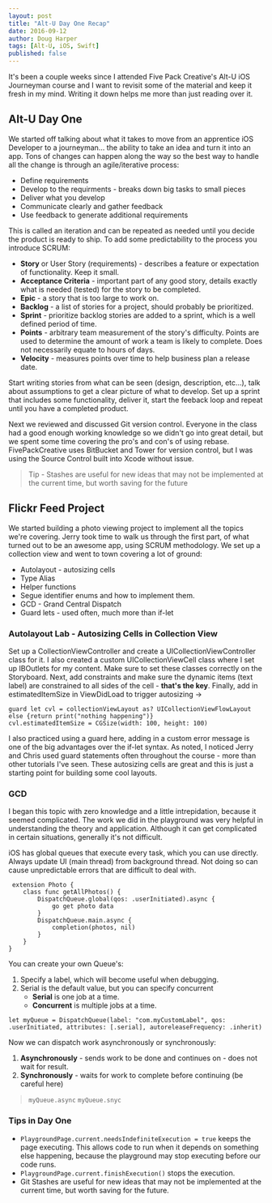 ```yaml
---
layout: post
title: "Alt-U Day One Recap"
date: 2016-09-12
author: Doug Harper
tags: [Alt-U, iOS, Swift]
published: false
---
```


It's been a couple weeks since I attended Five Pack Creative's Alt-U iOS Journeyman course and I want to revisit some of the material and keep it fresh in my mind.  Writing it down helps me more than just reading over it.  

## Alt-U Day One

We started off talking about what it takes to move from an apprentice iOS Developer to a journeyman... the ability to take an idea and turn it into an app.  Tons of changes can happen along the way so the best way to handle all the change is through  an agile/iterative process:
* Define requirements 
* Develop to the requirments - breaks down big tasks to small pieces
* Deliver what you develop
* Communicate clearly and gather feedback
* Use feedback to generate additional requirements 

This is called an iteration and can be repeated as needed until you decide the product is ready to ship.  To add some predictability to the process you introduce SCRUM: 
* **Story** or User Story (requirements) - describes a feature or expectation of functionality. Keep it small.
* **Acceptance Criteria** - important part of any good story, details exactly what is needed (tested) for the story to be completed.
* **Epic** - a story that is too large to work on.
* **Backlog** - a list of stories for a project, should probably be prioritized.
* **Sprint** - prioritize backlog stories are added to a sprint, which is a well defined period of time.
* **Points** - arbitrary team measurement of the story's difficulty.  Points are used to determine the amount of work a team is likely to complete.  Does not necessarily equate to hours of days.
* **Velocity** - measures points over time to help business plan a release date.

Start writing stories from what can be seen (design, description, etc...), talk about assumptions to get a clear picture of what to develop. Set up a sprint that includes some functionality, deliver it, start the feeback loop and repeat until you have a completed product.

Next we reviewed and discussed Git version control.  Everyone in the class had a good enough working knowledge so we didn't go into great detail, but we spent some time covering the pro's and con's of using rebase.  FivePackCreative uses BitBucket and Tower for version control, but I was using the Source Control built into Xcode without issue.  
> Tip - Stashes are useful for new ideas that may not be implemented at the current time, but worth saving for the future

## Flickr Feed Project

We started building a photo viewing project to implement all the topics we're covering.  Jerry took time to walk us through the first part, of what turned out to be an awesome app, using SCRUM methodology.  We set up a collection view and went to town covering a lot of ground:

- Autolayout - autosizing cells
- Type Alias
- Helper functions
- Segue identifier enums and how to implement them. 
- GCD - Grand Central Dispatch
- Guard lets - used often, much more than if-let

### Autolayout Lab - Autosizing Cells in Collection View

Set up a CollectionViewController and create a UICollectionViewController class for it.  I also created a custom UICollectionViewCell class where I set up IBOutlets for my content.  Make sure to set these classes correctly on the Storyboard.  Next, add constraints and make sure the dynamic items (text label) are constrained to all sides of the cell - **that's the key**.  Finally, add in estimatedItemSize in ViewDidLoad to trigger autosizing -> 

    guard let cvl = collectionViewLayout as? UICollectionViewFlowLayout else {return print("nothing happening")}
    cvl.estimatedItemSize = CGSize(width: 100, height: 100)

I also practiced using a guard here, adding in a custom error message is one of the big advantages over the if-let syntax. As noted, I noticed Jerry and Chris used guard statements often throughout the course - more than other tutorials I've seen.   These autosizing cells are great and this is just a starting point for building some cool layouts. 

### GCD 

I began this topic with zero knowledge and a little intrepidation, because it seemed complicated.  The work we did in the playground was very helpful in understanding the theory and application.  Although it can get complicated in certain situations, generally it's not difficult.  

iOS has global queues that execute every task, which you can use directly.   Always update UI (main thread) from background thread.  Not doing so can cause unpredictable errors that are difficult to deal with. 

     extension Photo {
        class func getAllPhotos() {
            DispatchQueue.global(qos: .userInitiated).async {
                go get photo data
            }
            DispatchQueue.main.async {
				completion(photos, nil)
			}
        }
    }

You can create your own Queue's:

1.  Specify a label, which will become useful when debugging.
2.  Serial is the default value, but you can specify concurrent
	- **Serial** is one job at a time.
	- **Concurrent** is multiple jobs at a time.

`let myQueue = DispatchQueue(label: "com.myCustomLabel", qos: .userInitiated, attributes: [.serial], autoreleaseFrequency: .inherit)`

Now we can dispatch work asynchronously or synchronously:

1.  **Asynchronously** - sends work to be done and continues on - does not wait for result.
2.  **Synchronously** - waits for work to complete before continuing (be careful here)

> `myQueue.async`
> `myQueue.snyc`




### Tips in Day One
- `PlaygroundPage.current.needsIndefiniteExecution = true` keeps the page executing. This allows code to run when it depends on something else happening, because the playground may stop executing before our code runs.
- `PlaygroundPage.current.finishExecution()` stops the execution.
-  Git Stashes are useful for new ideas that may not be implemented at the current time, but worth saving for the future.

